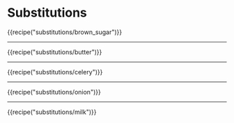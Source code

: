 # Substitutions

{{recipe("substitutions/brown_sugar")}}

---

{{recipe("substitutions/butter")}}

---

{{recipe("substitutions/celery")}}

---

{{recipe("substitutions/onion")}}

---

{{recipe("substitutions/milk")}}
